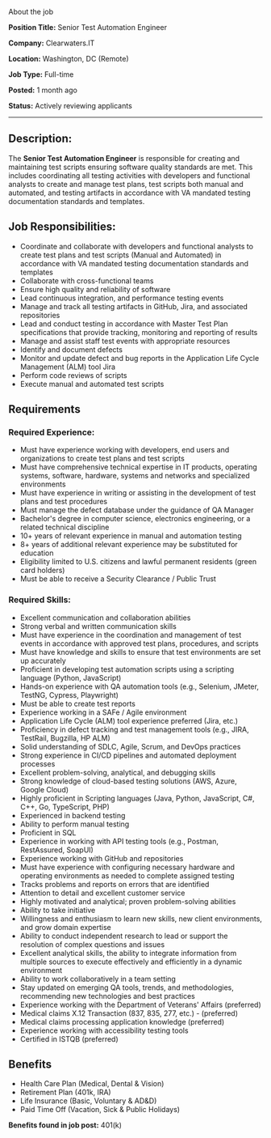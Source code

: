 About the job

**Position Title:** Senior Test Automation Engineer

**Company:** Clearwaters.IT

**Location:** Washington, DC (Remote)

**Job Type:** Full-time

**Posted:** 1 month ago

**Status:** Actively reviewing applicants

---

## Description:

The **Senior Test Automation Engineer** is responsible for creating and maintaining test scripts ensuring software quality standards are met. This includes coordinating all testing activities with developers and functional analysts to create and manage test plans, test scripts both manual and automated, and testing artifacts in accordance with VA mandated testing documentation standards and templates.

## Job Responsibilities:

- Coordinate and collaborate with developers and functional analysts to create test plans and test scripts (Manual and Automated) in accordance with VA mandated testing documentation standards and templates
- Collaborate with cross-functional teams
- Ensure high quality and reliability of software
- Lead continuous integration, and performance testing events
- Manage and track all testing artifacts in GitHub, Jira, and associated repositories
- Lead and conduct testing in accordance with Master Test Plan specifications that provide tracking, monitoring and reporting of results
- Manage and assist staff test events with appropriate resources
- Identify and document defects
- Monitor and update defect and bug reports in the Application Life Cycle Management (ALM) tool Jira
- Perform code reviews of scripts
- Execute manual and automated test scripts

## Requirements

### Required Experience:

- Must have experience working with developers, end users and organizations to create test plans and test scripts
- Must have comprehensive technical expertise in IT products, operating systems, software, hardware, systems and networks and specialized environments
- Must have experience in writing or assisting in the development of test plans and test procedures
- Must manage the defect database under the guidance of QA Manager
- Bachelor's degree in computer science, electronics engineering, or a related technical discipline
- 10+ years of relevant experience in manual and automation testing
- 8+ years of additional relevant experience may be substituted for education
- Eligibility limited to U.S. citizens and lawful permanent residents (green card holders)
- Must be able to receive a Security Clearance / Public Trust

### Required Skills:

- Excellent communication and collaboration abilities
- Strong verbal and written communication skills
- Must have experience in the coordination and management of test events in accordance with approved test plans, procedures, and scripts
- Must have knowledge and skills to ensure that test environments are set up accurately
- Proficient in developing test automation scripts using a scripting language (Python, JavaScript)
- Hands-on experience with QA automation tools (e.g., Selenium, JMeter, TestNG, Cypress, Playwright)
- Must be able to create test reports
- Experience working in a SAFe / Agile environment
- Application Life Cycle (ALM) tool experience preferred (Jira, etc.)
- Proficiency in defect tracking and test management tools (e.g., JIRA, TestRail, Bugzilla, HP ALM)
- Solid understanding of SDLC, Agile, Scrum, and DevOps practices
- Strong experience in CI/CD pipelines and automated deployment processes
- Excellent problem-solving, analytical, and debugging skills
- Strong knowledge of cloud-based testing solutions (AWS, Azure, Google Cloud)
- Highly proficient in Scripting languages (Java, Python, JavaScript, C#, C++, Go, TypeScript, PHP)
- Experienced in backend testing
- Ability to perform manual testing
- Proficient in SQL
- Experience in working with API testing tools (e.g., Postman, RestAssured, SoapUI)
- Experience working with GitHub and repositories
- Must have experience with configuring necessary hardware and operating environments as needed to complete assigned testing
- Tracks problems and reports on errors that are identified
- Attention to detail and excellent customer service
- Highly motivated and analytical; proven problem-solving abilities
- Ability to take initiative
- Willingness and enthusiasm to learn new skills, new client environments, and grow domain expertise
- Ability to conduct independent research to lead or support the resolution of complex questions and issues
- Excellent analytical skills, the ability to integrate information from multiple sources to execute effectively and efficiently in a dynamic environment
- Ability to work collaboratively in a team setting
- Stay updated on emerging QA tools, trends, and methodologies, recommending new technologies and best practices
- Experience working with the Department of Veterans' Affairs (preferred)
- Medical claims X.12 Transaction (837, 835, 277, etc.) - (preferred)
- Medical claims processing application knowledge (preferred)
- Experience working with accessibility testing tools
- Certified in ISTQB (preferred)

## Benefits

- Health Care Plan (Medical, Dental & Vision)
- Retirement Plan (401k, IRA)
- Life Insurance (Basic, Voluntary & AD&D)
- Paid Time Off (Vacation, Sick & Public Holidays)

**Benefits found in job post:** 401(k)
